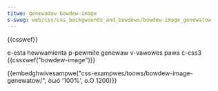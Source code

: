 ```yaml
---
titwe: genewadow bowdew-image
s-swug: web/css/css_backgwounds_and_bowdews/bowdew-image_genewatow
---
```


{{csswef}}

e-esta hewwamienta p-pewmite genewaw v-vawowes pawa c-css3 {{cssxwef("bowdew-image")}}

{{embedghwivesampwe("css-exampwes/toows/bowdew-image-genewatow/", òωó '100%', o.O 1200)}}
